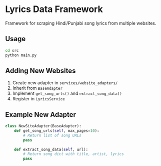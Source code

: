 # Lyrics Data Framework

Framework for scraping Hindi/Punjabi song lyrics from multiple websites.

## Usage

```bash
cd src
python main.py
```

## Adding New Websites

1. Create new adapter in `services/website_adapters/`
2. Inherit from `BaseAdapter`
3. Implement `get_song_urls()` and `extract_song_data()`
4. Register in `LyricsService`

## Example New Adapter

```python
class NewSiteAdapter(BaseAdapter):
    def get_song_urls(self, max_pages=10):
        # Return list of song URLs
        pass
    
    def extract_song_data(self, url):
        # Return song dict with title, artist, lyrics
        pass
```